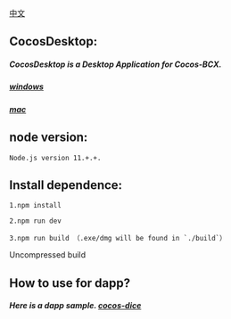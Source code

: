 [中文](https://github.com/Cocos-BCX/CocosPayDesktop/blob/master/README_cn.md)

## CocosDesktop:

##### CocosDesktop is a Desktop Application for Cocos-BCX.
##### [windows](https://cocosbcx.oss-cn-beijing.aliyuncs.com/CocosDesktop.exe)
##### [mac](https://cocosbcx.oss-cn-beijing.aliyuncs.com/CocosDesktop.dmg)

## node version:

```
Node.js version 11.+.+.
```

## Install dependence:

```
1.npm install
```

```
2.npm run dev
```

```
3.npm run build （.exe/dmg will be found in `./build`）
```

Uncompressed build 



## How to use for dapp?  
##### Here is a dapp sample. [cocos-dice](https://github.com/Cocos-BCX/cocos-dice)
